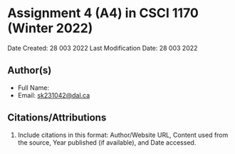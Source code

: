 <!--- The following README.md sample file was adapted from https://gist.github.com/PurpleBooth/109311bb0361f32d87a2#file-readme-template-md by Raghav Sampangi for academic use --->  

# Assignment 4 (A4) in CSCI 1170 (Winter 2022)

Date Created: 28 003 2022
Last Modification Date: 28 003 2022

## Author(s)

- Full Name: <Saksham Aggarwal>
- Email: sk231042@dal.ca

## Citations/Attributions

1. Include citations in this format: Author/Website URL, Content used from the source, Year published (if available), and Date accessed.

